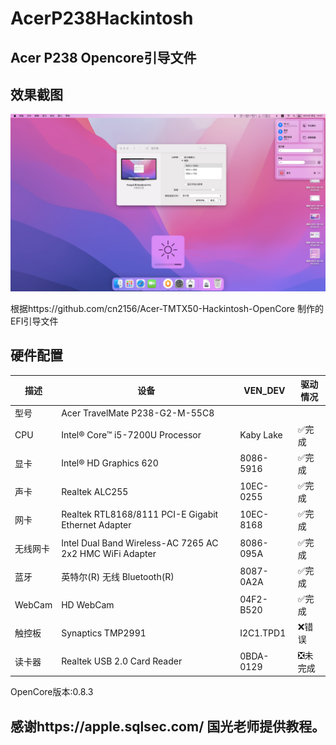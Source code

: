 # AcerP238Hackintosh
## Acer P238 Opencore引导文件
## 效果截图
![截图](./ScreenShot.png)


根据https://github.com/cn2156/Acer-TMTX50-Hackintosh-OpenCore 制作的EFI引导文件

## 硬件配置
|   描述   |                           设备                            |  VEN_DEV  | 驱动情况 |
| -------- | -------------------------------------------------------- | --------- | -------- |
| 型号     | Acer TravelMate P238-G2-M-55C8                           |           |          |
| CPU      | Intel® Core™ i5-7200U Processor                          | Kaby Lake | ✅完成    |
| 显卡     | Intel® HD Graphics 620                                   | 8086-5916 | ✅完成     |
| 声卡     | Realtek ALC255                                           | 10EC-0255 | ✅完成     |
| 网卡     | Realtek RTL8168/8111 PCI-E Gigabit Ethernet Adapter      | 10EC-8168 | ✅完成      |
| 无线网卡 | Intel Dual Band Wireless-AC 7265 AC 2x2 HMC WiFi Adapter | 8086-095A |   ✅完成     |
| 蓝牙     | 英特尔(R) 无线 Bluetooth(R)                                | 8087-0A2A | ✅完成       |
| WebCam   | HD WebCam                                                | 04F2-B520 | ✅完成    |
| 触控板   | Synaptics TMP2991                                        | I2C1.TPD1 |   ❌错误        |
| 读卡器   | Realtek USB 2.0 Card Reader                              | 0BDA-0129 |  ❎未完成        | 

OpenCore版本:0.8.3
## 感谢https://apple.sqlsec.com/ 国光老师提供教程。

